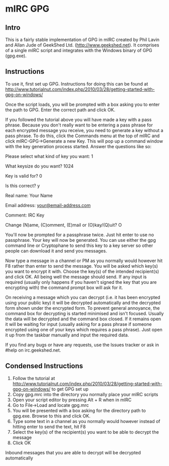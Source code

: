 mIRC GPG
========

Intro
-----

This is a fairly stable implementation of GPG in mIRC created by Phil Lavin and Allan Jude of GeekShed Ltd. (http://www.geekshed.net).
It comprises of a single mIRC script and integrates with the Windows binary of GPG (gpg.exe).

Instructions
------------

To use it, first set up GPG. Instructions for doing this can be found at http://www.tutorialnut.com/index.php/2010/03/28/getting-started-with-gpg-on-windows/ 

Once the script loads, you will be prompted with a box asking you to enter the path to GPG. Enter the correct path and click OK. 

If you followed the tutorial above you will have made a key with a pass phrase. Because you don't really want to be entering a pass phrase for each encrypted message you receive, you need to generate a key without a pass phrase. To do this, click the Commands menu at the top of mIRC and click mIRC-GPG->Generate a new Key. This will pop up a command window with the key generation process started. Answer the questions like so: 

Please select what kind of key you want: 1 

What keysize do you want? 1024 

Key is valid for? 0 

Is this correct? y 

Real name: Your Name 

Email address: your@email-address.com 

Comment: IRC Key 

Change (N)ame, (C)omment, (E)mail or (O)kay/(Q)uit? O 

You'll now be prompted for a passphrase twice. Just hit enter to use no passphrase. Your key will now be generated. You can use either the gpg command line or Cryptophane to send this key to a key server so other people can download it and send you messages. 

Now type a message in a channel or PM as you normally would however hit F8 rather than enter to send the message. You will be asked which key(s) you want to encrypt it with. Choose the key(s) of the intended recipient(s) and click OK. All being well the message should send. If any input is required (usually only happens if you haven't signed the key that you are encrypting with) the command prompt box will ask for it. 

On receiving a message which you can decrypt (i.e. it has been encrypted using your public key) it will be decrypted automatically and the decrypted form shown under the encrypted form. To prevent general annoyance, the command box for decrypting is started minimised and isn't focused. Usually the data will be decrypted and the command box closed. If it remains open it will be waiting for input (usually asking for a pass phrase if someone encrypted using one of your keys which requires a pass phrase). Just open it up from the taskbar manually and input the required data. 

If you find any bugs or have any requests, use the Issues tracker or ask in #help on irc.geekshed.net.

Condensed Instructions
------------

1. Follow the tutorial at http://www.tutorialnut.com/index.php/2010/03/28/getting-started-with-gpg-on-windows/ to get GPG set up
2. Copy gpg.mrc into the directory you normally place your mIRC scripts
3. Open your script editor by pressing Alt + R when in mIRC
4. Go to File->Load and locate gpg.mrc
5. You will be presented with a box asking for the directory path to gpg.exe. Browse to this and click OK.
6. Type some text in a channel as you normally would however instead of hitting enter to send the text, hit F8
7. Select the key(s) of the recipient(s) you want to be able to decrypt the message
8. Click OK

Inbound messages that you are able to decrypt will be decrypted automatically
